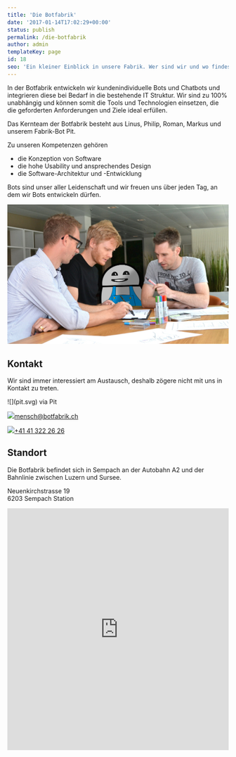 ```yaml
---
title: 'Die Botfabrik'
date: '2017-01-14T17:02:29+00:00'
status: publish
permalink: /die-botfabrik
author: admin
templateKey: page
id: 18
seo: 'Ein kleiner Einblick in unsere Fabrik. Wer sind wir und wo findest du uns?'
---
```


In der Botfabrik entwickeln wir kundenindividuelle Bots und Chatbots und integrieren diese bei Bedarf in die bestehende IT Struktur. Wir sind zu 100% unabhängig und können somit die Tools und Technologien einsetzen, die die geforderten Anforderungen und Ziele ideal erfüllen.

Das Kernteam der Botfabrik besteht aus Linus, Philip, Roman, Markus und unserem Fabrik-Bot Pit.

Zu unseren Kompetenzen gehören

- die Konzeption von Software
- die hohe Usability und ansprechendes Design
- die Software-Architektur und -Entwicklung

Bots sind unser aller Leidenschaft und wir freuen uns über jeden Tag, an dem wir Bots entwickeln dürfen.

![](team.jpg)

## Kontakt

Wir sind immer interessiert am Austausch, deshalb zögere nicht mit uns in Kontakt zu treten.

<a class="negative-btn-block chatbot-action" data-chatbot-message="Ich habe Interesse an einem Bot">  
![](pit.svg)  
via Pit
</a>

[![](http://www.botfabrik.ch/wp-content/uploads/2017/01/envelope.svg)mensch@​botfabrik.ch](mailto:mensch@botfabrik.ch)

[![](http://www.botfabrik.ch/wp-content/uploads/2017/01/phone.svg)+41 41 322 26 26](tel:+41413222626)

## Standort

Die Botfabrik befindet sich in Sempach an der Autobahn A2 und der Bahnlinie zwischen Luzern und Sursee.

Neuenkirchstrasse 19  
6203 Sempach Station

<iframe frameborder="0" height="550px" marginheight="0" marginwidth="0" scrolling="no" src="https://maps.google.com/maps?q=Apptiva%20AG,%20Neuenkirchstrasse%2019,%20Sempach%20Station&hl=de&geocode=+&hnear=Apptiva%20AG+Neuenkirchstrasse%2019,+Sempach%20Station&t=m&z=10&iwloc=A&output=embed" width="100%"></iframe>
